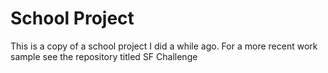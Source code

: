 # School Project
This is a copy of a school project I did a while ago. For a more recent work sample see the repository titled SF Challenge
